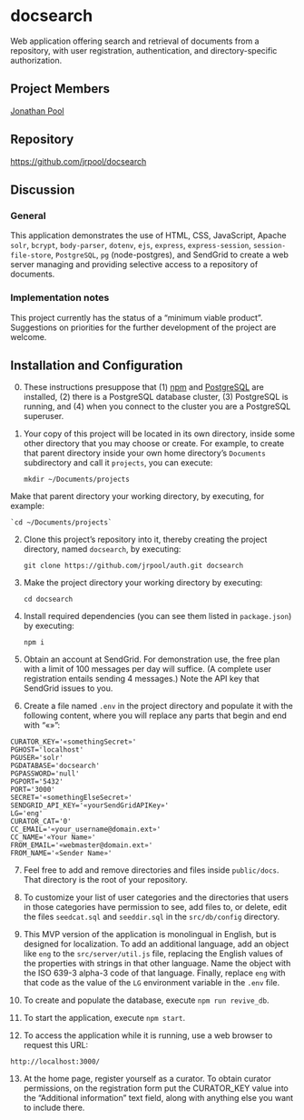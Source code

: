 # docsearch

Web application offering search and retrieval of documents from a repository, with user registration, authentication, and directory-specific authorization.

## Project Members

[Jonathan Pool](https://github.com/jrpool)

## Repository

https://github.com/jrpool/docsearch

## Discussion

### General

This application demonstrates the use of HTML, CSS, JavaScript, Apache `solr`, `bcrypt`, `body-parser`, `dotenv`, `ejs`, `express`, `express-session`, `session-file-store`, `PostgreSQL`, `pg` (node-postgres), and SendGrid to create a web server managing and providing selective access to a repository of documents.

### Implementation notes

This project currently has the status of a “minimum viable product”. Suggestions on priorities for the further development of the project are welcome.

## Installation and Configuration

0. These instructions presuppose that (1) [npm][npm] and [PostgreSQL][pg] are installed, (2) there is a PostgreSQL database cluster, (3) PostgreSQL is running, and (4) when you connect to the cluster you are a PostgreSQL superuser.

1. Your copy of this project will be located in its own directory, inside some other directory that you may choose or create. For example, to create that parent directory inside your own home directory’s `Documents` subdirectory and call it `projects`, you can execute:

    `mkdir ~/Documents/projects`

Make that parent directory your working directory, by executing, for example:

    `cd ~/Documents/projects`

2. Clone this project’s repository into it, thereby creating the project directory, named `docsearch`, by executing:

    `git clone https://github.com/jrpool/auth.git docsearch`

3. Make the project directory your working directory by executing:

    `cd docsearch`

4. Install required dependencies (you can see them listed in `package.json`) by executing:

    `npm i`

5. Obtain an account at SendGrid. For demonstration use, the free plan with a limit of 100 messages per day will suffice. (A complete user registration entails sending 4 messages.) Note the API key that SendGrid issues to you.

6. Create a file named `.env` in the project directory and populate it with the following content, where you will replace any parts that begin and end with “«»”:

```
CURATOR_KEY='«somethingSecret»'
PGHOST='localhost'
PGUSER='solr'
PGDATABASE='docsearch'
PGPASSWORD='null'
PGPORT='5432'
PORT='3000'
SECRET='«somethingElseSecret»'
SENDGRID_API_KEY='«yourSendGridAPIKey»'
LG='eng'
CURATOR_CAT='0'
CC_EMAIL='«your_username@domain.ext»'
CC_NAME='«Your Name»'
FROM_EMAIL='«webmaster@domain.ext»'
FROM_NAME='«Sender Name»'
```

7. Feel free to add and remove directories and files inside `public/docs`. That directory is the root of your repository.

8. To customize your list of user categories and the directories that users in those categories have permission to see, add files to, or delete, edit the files `seedcat.sql` and `seeddir.sql` in the `src/db/config` directory.

9. This MVP version of the application is monolingual in English, but is designed for localization. To add an additional language, add an object like `eng` to the `src/server/util.js` file, replacing the English values of the properties with strings in that other language. Name the object with the ISO 639-3 alpha-3 code of that language. Finally, replace `eng` with that code as the value of the `LG` environment variable in the `.env` file.

10. To create and populate the database, execute `npm run revive_db`.

11. To start the application, execute `npm start`.

12. To access the application while it is running, use a web browser to request this URL:

`http://localhost:3000/`

13. At the home page, register yourself as a curator. To obtain curator permissions, on the registration form put the CURATOR_KEY value into the “Additional information” text field, along with anything else you want to include there.

[lg]: https://www.learnersguild.org
[npm]: https://www.npmjs.com/
[pg]: https://www.postgresql.org/
